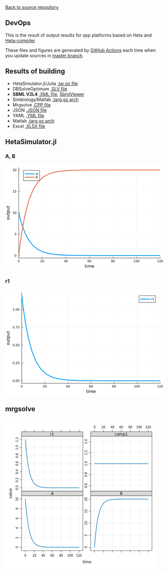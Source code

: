 [Back to source repository](https://github.com/insysbio/heta-case-mini)

## DevOps

This is the result of output results for qsp platforms based on Heta and [Heta-compiler](https://hetalang.github.io/#/heta-compiler/). 

These files and figures are generated by [GitHub Actions](https://github.com/insysbio/heta-case-mini/actions/workflows/build-and-share.yml) each time when you update sources
in [master branch](https://github.com/insysbio/heta-case-mini).

## Results of building

- HetaSimulator.jl/Julia [.tar.gz file](./julia.tar.gz)
- DBSolveOptimum [.SLV file](./dbsolve/nameless.slv)
- **SBML V2L4** [.XML file](./sbml/nameless.xml), [ SbmlViewer](http://sv.insysbio.com/online/?https://insysbio.github.io/heta-case-mini/sbml/nameless.xml)
- Simbiology/Matlab [.targ.gz arch](./simbio.tar.gz)
- Mrgsolve [.CPP file](./mrgsolve/nameless.cpp)
- JSON [.JSON file](./json/output.json)
- YAML [.YML file](./yaml/output.yml)
- Matlab [.targ.gz arch](./matlab.tar.gz)
- Excel [.XLSX file](./xlsx/output.xlsx)

## HetaSimulator.jl

### A, B

[![fig1](./julia-plot-1.png)](./julia-plot-1.png)

### r1

[![fig2](./julia-plot-2.png)](./julia-plot-2.png)

## mrgsolve

[![fig](./mrg.png)](./mrg.png)
